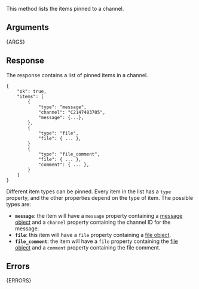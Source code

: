 
This method lists the items pinned to a channel.

## Arguments

{ARGS}


## Response

The response contains a list of pinned items in a channel.

	{
		"ok": true,
		"items": [
			{
				"type": "message",
				"channel": "C2147483705",
				"message": {...},
			},
			{
				"type": "file",
				"file": { ... },
			}
			{
				"type": "file_comment",
				"file": { ... },
				"comment": { ... },
			}
		]
	}

Different item types can be pinned. Every item in the list has a `type` property, and the other properties depend on the type of item. The possible types are:

 * **`message`**: the item will have a `message` property containing a [message object](/docs/messages) and a `channel` property containing the channel ID for the message.
 * **`file`**: this item will have a `file` property containing a [file object](/types/file).
 * **`file_comment`**: the item will have a `file` property containing the [file object](/types/file) and a `comment` property containing the file comment.


## Errors

{ERRORS}